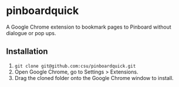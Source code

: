 pinboardquick
=============

A Google Chrome extension to bookmark pages to Pinboard without dialogue or pop ups.

## Installation
1. `git clone git@github.com:csu/pinboardquick.git`
2. Open Google Chrome, go to Settings > Extensions.
3. Drag the cloned folder onto the Google Chrome window to install.
